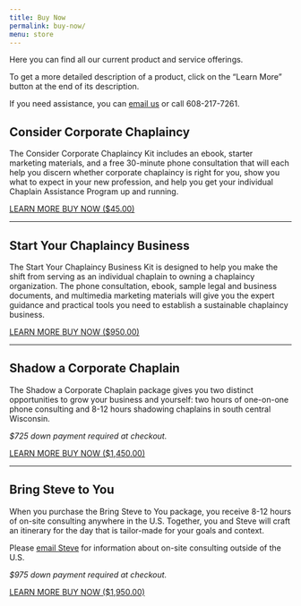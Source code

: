 ```yaml
---
title: Buy Now
permalink: buy-now/
menu: store
---
```

Here you can find all our current product and service offerings.

To get a more detailed description of a product, click on the “Learn More” button at the end of its description.

If you need assistance, you can [email us](mailto:info@corpchaps.com) or call 608-217-7261.

## Consider Corporate Chaplaincy
The Consider Corporate Chaplaincy Kit includes an ebook, starter marketing materials, and a free 30-minute phone consultation that will each help you discern whether corporate chaplaincy is right for you, show you what to expect in your new profession, and help you get your individual Chaplain Assistance Program up and running.

<a class="button learn" href="{{site.baseurl}}/get-started/consider-corporate-chaplaincy/">
  LEARN MORE
</a>
<a class="button" href="https://gum.co/consider-corporate-chaplaincy">
  BUY NOW ($45.00)
</a>

<hr>

## Start Your Chaplaincy Business
The Start Your Chaplaincy Business Kit is designed to help you make the shift from serving as an individual chaplain to owning a chaplaincy organization. The phone consultation, ebook, sample legal and business documents, and multimedia marketing materials will give you the expert guidance and practical tools you need to establish a sustainable chaplaincy business.

<a class="button learn" href="{{site.baseurl}}/get-started/start-your-chaplaincy-business">
      LEARN MORE
</a>
<a class="button" href="https://gum.co/start-your-chaplaincy-business">
  BUY NOW ($950.00)
</a>

<hr>

## Shadow a Corporate Chaplain
The Shadow a Corporate Chaplain package gives you two distinct opportunities to grow your business and yourself: two hours of one-on-one phone consulting and 8-12 hours shadowing chaplains in south central Wisconsin.

*$725 down payment required at checkout.*

<a class="button learn" href="{{site.baseurl}}/get-started/shadow-a-corporate-chaplain">
  LEARN MORE
</a>
<a class="button" href="https://gum.co/shadow-a-corporate-chaplain">
  BUY NOW ($1,450.00)
</a>

<hr>

## Bring Steve to You
When you purchase the Bring Steve to You package, you receive 8-12 hours of on-site consulting anywhere in the U.S. Together, you and Steve will craft an itinerary for the day that is tailor-made for your goals and context.

Please [email Steve](mailto:steve@corpchaps.com) for information about on-site consulting outside of the U.S.

*$975 down payment required at checkout.*

<a class="button learn" href="{{site.baseurl}}/get-started/bring-steve-to-you">
  LEARN MORE
</a>
<a class="button" href="https://gum.co/bring-steve-to-you">
  BUY NOW ($1,950.00)
</a>
